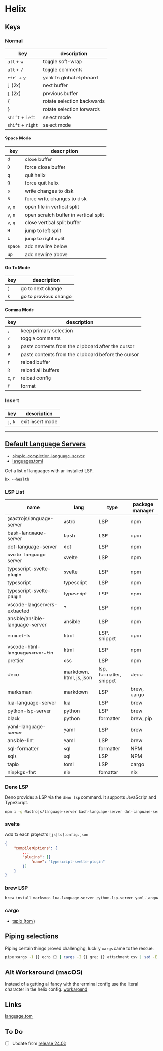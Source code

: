 # Helix

[def-lang-serv]: https://github.com/helix-editor/helix/wiki/How-to-install-the-default-language-servers

## Keys

### Normal

| key               | description                |
| ----------------- | -------------------------- |
| `alt` + `w`       | toggle soft-wrap           |
| `alt` + `/`       | toggle comments            |
| `ctrl` + `y`      | yank to global clipboard   |
| `]` (2x)          | next buffer                |
| `[` (2x)          | previous buffer            |
| `{`               | rotate selection backwards |
| `}`               | rotate selection forwards  |
| `shift` + `left`  | select mode                |
| `shift` + `right` | select mode                |

#### Space Mode

| key      | description                           |
| -------- | ------------------------------------- |
| `d`      | close buffer                          |
| `D`      | force close buffer                    |
| `q`      | quit helix                            |
| `Q`      | force quit helix                      |
| `s`      | write changes to disk                 |
| `S`      | force write changes to disk           |
| `v`, `o` | open file in vertical split           |
| `v`, `n` | open scratch buffer in vertical split |
| `v`, `q` | close vertical split buffer           |
| `H`      | jump to left split                    |
| `L`      | jump to right split                   |
| `space`  | add newline below                     |
| `up`     | add newline above                     |

#### Go To Mode

| key | description           |
| --- | --------------------- |
| `j` | go to next change     |
| `k` | go to previous change |

#### Comma Mode

| key      | description                                         |
| -------- | --------------------------------------------------- |
| `,`      | keep primary selection                              |
| `/`      | toggle comments                                     |
| `p`      | paste contents from the clipboard after the cursor  |
| `P`      | paste contents from the clipboard before the cursor |
| `r`      | reload buffer                                       |
| `R`      | reload all buffers                                  |
| `c`, `r` | reload config                                       |
| `f`      | format                                              |

### Insert

| key      | description      |
| -------- | ---------------- |
| `j`, `k` | exit insert mode |

---

## [Default Language Servers][def-lang-serv]

- [simple-completion-language-server](https://github.com/estin/simple-completion-language-server)
- [languages.toml](https://github.com/helix-editor/helix/blob/master/languages.toml)

Get a list of languages with an installed LSP.

```shell
hx --health
```

### LSP List

| name                            | lang                     | type                    | package manager |
| ------------------------------- | ------------------------ | ----------------------- | --------------- |
| @astrojs/language-server        | astro                    | LSP                     | npm             |
| bash-language-server            | bash                     | LSP                     | npm             |
| dot-language-server             | dot                      | LSP                     | npm             |
| svelte-language-server          | svelte                   | LSP                     | npm             |
| typescript-svelte-plugin        | svelte                   | LSP                     | npm             |
| typescript                      | typescript               | LSP                     | npm             |
| typescript-svelte-plugin        | typescript               | LSP                     | npm             |
| vscode-langservers-extracted    | ?                        | LSP                     | npm             |
| ansible/ansible-language-server | ansible                  | LSP                     | npm             |
| emmet-ls                        | html                     | LSP, snippet            | npm             |
| vscode-html-languageserver-bin  | html                     | LSP                     | npm             |
| prettier                        | css                      | LSP                     | npm             |
| deno                            | markdown, html, js, json | lsp, formatter, snippet | deno            |
| marksman                        | markdown                 | LSP                     | brew, cargo     |
| lua-language-server             | lua                      | LSP                     | brew            |
| python-lsp-server               | python                   | LSP                     | brew            |
| black                           | python                   | formatter               | brew, pip       |
| yaml-language-server            | yaml                     | LSP                     | brew            |
| ansible-lint                    | yaml                     | LSP                     | brew            |
| sql-formatter                   | sql                      | formatter               | NPM             |
| sqls                            | sql                      | LSP                     | NPM             |
| taplo                           | toml                     | LSP                     | cargo           |
| nixpkgs-fmt                     | nix                      | fomatter                | nix             |

### Deno LSP

Deno provides a LSP via the `deno lsp` command. It supports JavaScript and TypeScript.

```sh
npm i -g @astrojs/language-server bash-language-server dot-language-server svelte-language-server typescript-language-server typescript vscode-langservers-extracted @ansible/ansible-language-server typescript-svelte-plugin sql-formatter emmet-ls
```

### svelte

Add to each project's `[js|ts]config.json`

```json
{
    "compilerOptions": {
        ...
        "plugins": [{
            "name": "typescript-svelte-plugin"
        }]
    }
}
```

### brew LSP

```sh
brew install marksman lua-language-server python-lsp-server yaml-language-server ansible-lint
```

### cargo

- [taplo (toml)](https://github.com/helix-editor/helix/wiki/How-to-install-the-default-language-servers#toml)

## Piping selections

Piping certain things proved challenging, luckily `xargs` came to the rescue.

```sh
pipe:xargs -I {} echo {} | xargs -I {} grep {} attachment.csv | sed -E 's/(.*),(.*)/\1/g'
```

## Alt Workaround (macOS)

Instead of a getting all fancy with the terminal config use the literal character in the helix config. [workaround](https://github.com/helix-editor/helix/issues/2469#issuecomment-1714470713)

## Links

[language.toml](https://github.com/helix-editor/helix/blob/090ed97e0045bfad1e5bff8b96c61707b996b85a/languages.toml#L609)

## To Do

- [ ] Update from [release 24.03](https://helix-editor.com/news/release-24-03-highlights/)
